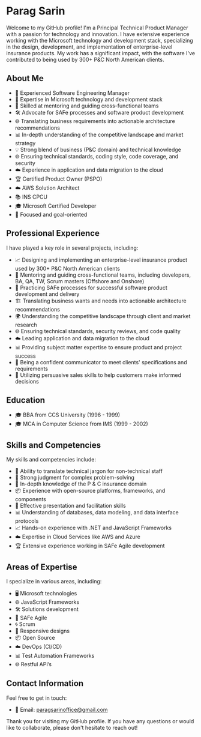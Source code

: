 # Parag Sarin

Welcome to my GitHub profile! I'm a Principal Technical Product Manager with a passion for technology and innovation. I have extensive experience working with the Microsoft technology and development stack, specializing in the design, development, and implementation of enterprise-level insurance products. My work has a significant impact, with the software I've contributed to being used by 300+ P&C North American clients.

## About Me

- 🚀 Experienced Software Engineering Manager
- 💼 Expertise in Microsoft technology and development stack
- 🤝 Skilled at mentoring and guiding cross-functional teams
- 🛠️ Advocate for SAFe processes and software product development
- 🌐 Translating business requirements into actionable architecture recommendations
- 📊 In-depth understanding of the competitive landscape and market strategy
- 💡 Strong blend of business (P&C domain) and technical knowledge
- 🌐 Ensuring technical standards, coding style, code coverage, and security
- ☁️ Experience in application and data migration to the cloud
- 🏆 Certified Product Owner (PSPO)
- ☁️ AWS Solution Architect
- 📚 INS CPCU
- 🎓 Microsoft Certified Developer
- 🎯 Focused and goal-oriented

## Professional Experience

I have played a key role in several projects, including:

- 📈 Designing and implementing an enterprise-level insurance product used by 300+ P&C North American clients
- 🤝 Mentoring and guiding cross-functional teams, including developers, BA, QA, TW, Scrum masters (Offshore and Onshore)
- 🚀 Practicing SAFe processes for successful software product development and delivery
- 🏗️ Translating business wants and needs into actionable architecture recommendations
- 🌍 Understanding the competitive landscape through client and market research
- 🌐 Ensuring technical standards, security reviews, and code quality
- ☁️ Leading application and data migration to the cloud
- 📊 Providing subject matter expertise to ensure product and project success
- 📢 Being a confident communicator to meet clients' specifications and requirements
- 💼 Utilizing persuasive sales skills to help customers make informed decisions

## Education

- 🎓 BBA from CCS University (1996 - 1999)
- 🎓 MCA in Computer Science from IMS (1999 - 2002)

## Skills and Competencies

My skills and competencies include:

- 📖 Ability to translate technical jargon for non-technical staff
- 🧠 Strong judgment for complex problem-solving
- 🏢 In-depth knowledge of the P & C insurance domain
- 📦 Experience with open-source platforms, frameworks, and components
- 📣 Effective presentation and facilitation skills
- 📊 Understanding of databases, data modeling, and data interface protocols
- 📈 Hands-on experience with .NET and JavaScript Frameworks
- ☁️ Expertise in Cloud Services like AWS and Azure
- 🏆 Extensive experience working in SAFe Agile development

## Areas of Expertise

I specialize in various areas, including:

- 🖥️ Microsoft technologies
- 🌐 JavaScript Frameworks
- 🛠️ Solutions development
- 🚀 SAFe Agile
- 🌀 Scrum
- 📱 Responsive designs
- 📦 Open Source
- ☁️ DevOps (CI/CD)
- 📊 Test Automation Frameworks
- 🌐 Restful API’s

## Contact Information

Feel free to get in touch:

- 📧 Email: paragsarinoffice@gmail.com

Thank you for visiting my GitHub profile. If you have any questions or would like to collaborate, please don't hesitate to reach out!
